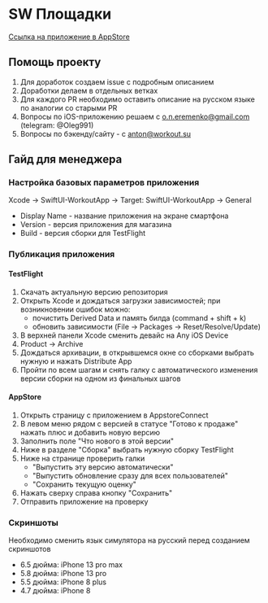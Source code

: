 # SW Площадки
[Ссылка на приложение в AppStore](https://itunes.apple.com/us/app/jobsy/id1035159361)

## Помощь проекту
1. Для доработок создаем issue с подробным описанием
2. Доработки делаем в отдельных ветках
3. Для каждого PR необходимо оставить описание на русском языке по аналогии со старыми PR
4. Вопросы по iOS-приложению решаем с o.n.eremenko@gmail.com (telegram: @Oleg991)
5. Вопросы по бэкенду/сайту - с anton@workout.su

## Гайд для менеджера

### Настройка базовых параметров приложения  
Xcode -> SwiftUI-WorkoutApp -> Target: SwiftUI-WorkoutApp -> General
- Display Name - название приложения на экране смартфона 
- Version - версия приложения для магазина 
- Build - версия сборки для TestFlight 

### Публикация приложения
#### TestFlight
1. Скачать актуальную версию репозитория
2. Открыть Xcode и дождаться загрузки зависимостей; при возникновении ошибок можно:
   -  почистить Derived Data и память билда (command + shift + k)
   -  обновить зависимости (File -> Packages -> Reset/Resolve/Update)
3. В верхней панели Xcode сменить девайс на Any iOS Device 
4. Product -> Archive
5. Дождаться архивации, в открывшемся окне со сборками выбрать нужную и нажать Distribute App
6. Пройти по всем шагам и снять галку с автоматического изменения версии сборки на одном из финальных шагов

#### AppStore
1. Открыть страницу с приложением в AppstoreConnect
2. В левом меню рядом с версией в статусе "Готово к продаже" нажать плюс и добавить новую версию
3. Заполнить поле "Что нового в этой версии"
4. Ниже в разделе "Сборка" выбрать нужную сборку TestFlight
5. Ниже на странице проверить галки
   - "Выпустить эту версию автоматически"
   - "Выпустить обновление сразу для всех пользователей"
   - "Сохранить текущую оценку"
6. Нажать сверху справа кнопку "Сохранить"
7. Отправить приложение на проверку

### Скриншоты  
Необходимо сменить язык симулятора на русский перед созданием скриншотов
- 6.5 дюйма: iPhone 13 pro max
- 5.8 дюйма: iPhone 13 pro
- 5.5 дюйма: iPhone 8 plus
- 4.7 дюйма: iPhone 8
